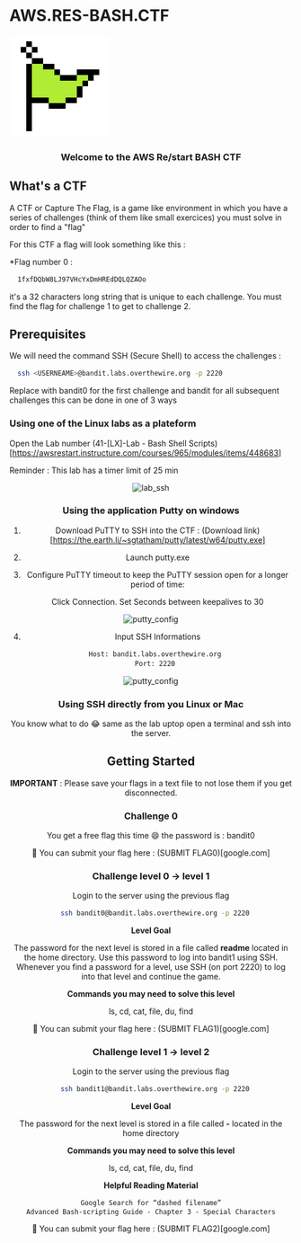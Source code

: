 # AWS.RES-BASH.CTF

![flag](FlagWave.gif)

<h3 align="center">Welcome to the AWS Re/start BASH CTF</h3>
 
<!-- ABOUT THE PROJECT -->
## What's a CTF

A CTF or Capture The Flag, is a game like environment in which you have a series of challenges (think of them like small exercices)
you must solve in order to find a "flag"

For this CTF a flag will look something like this : 

*Flag number 0 :
  ```sh
    1fxfDQbW8LJ97VHcYxDmHREdDQLQZAOo
  ```
  
 it's a 32 characters long string that is unique to each challenge.
 You must find the flag for challenge 1 to get to challenge 2.
 
 <!-- Prerequisites -->
## Prerequisites

We will need the command SSH (Secure Shell) to access the challenges :

  ```sh
    ssh <USERNEAME>@bandit.labs.overthewire.org -p 2220
  ```
Replace <USERNAME> with bandit0 for the first challenge and bandit<Number> for all subsequent challenges
this can be done in one of 3 ways

### Using one of the Linux labs as a plateform

Open the Lab number (41-[LX]-Lab - Bash Shell Scripts)[https://awsrestart.instructure.com/courses/965/modules/items/448683] 

Reminder : This lab has a timer limit of 25 min

<div align="center">
    <img src="screenshot0_lab_ssh.png" alt="lab_ssh">
  </a>

### Using the application Putty on windows

1. Download PuTTY to SSH into the CTF : (Download link)[https://the.earth.li/~sgtatham/putty/latest/w64/putty.exe]

2. Launch putty.exe

3. Configure PuTTY timeout to keep the PuTTY session open for a longer period of time:

    Click Connection.
    Set Seconds between keepalives to 30
 
<div align="center">
    <img src="screenshot2_putty1.png" alt="putty_config">
  </a>
  
4. Input SSH Informations

  ```sh
    Host: bandit.labs.overthewire.org
    Port: 2220
  ```
<div align="center">
    <img src="screenshot3_putty2.png" alt="putty_config">
  </a>

### Using SSH directly from you Linux or Mac
  
You know what to do 😂 same as the lab uptop open a terminal and ssh into the server.


 <!-- Getting started-->
## Getting Started

**IMPORTANT** : Please save your flags in a text file to not lose them if you get disconnected.
  
### Challenge 0
  
You get a free flag this time 😄 the password is : bandit0

🚩 You can submit your flag here : (SUBMIT FLAG0)[google.com]
  
### Challenge level 0 -> level 1
  
  Login to the server using the previous flag
  ```sh
    ssh bandit0@bandit.labs.overthewire.org -p 2220
  ```
  **Level Goal**

The password for the next level is stored in a file called **readme** located in the home directory. 
Use this password to log into bandit1 using SSH. Whenever you find a password for a level, use SSH (on port 2220) to log into that level and continue the game.

  **Commands you may need to solve this level**

ls, cd, cat, file, du, find
  
🚩 You can submit your flag here : (SUBMIT FLAG1)[google.com]
  
### Challenge level 1 -> level 2
  
  Login to the server using the previous flag
  ```sh
    ssh bandit1@bandit.labs.overthewire.org -p 2220
  ```
**Level Goal**
  
  The password for the next level is stored in a file called **-** located in the home directory
  
**Commands you may need to solve this level**

ls, cd, cat, file, du, find

  **Helpful Reading Material**

    Google Search for “dashed filename”
    Advanced Bash-scripting Guide - Chapter 3 - Special Characters

🚩 You can submit your flag here : (SUBMIT FLAG2)[google.com]
